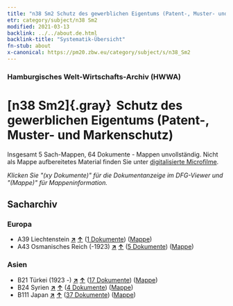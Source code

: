 ```yaml
---
title: "n38 Sm2 Schutz des gewerblichen Eigentums (Patent-, Muster- und Markenschutz)"
etr: category/subject/n38 Sm2
modified: 2021-03-13
backlink: ../../about.de.html
backlink-title: "Systematik-Übersicht"
fn-stub: about
x-canonical: https://pm20.zbw.eu/category/subject/s/n38_Sm2
---
```


### Hamburgisches Welt-Wirtschafts-Archiv (HWWA)
# [n38 Sm2]{.gray}&#8201; Schutz des gewerblichen Eigentums (Patent-, Muster- und Markenschutz)&#160; 




Insgesamt 5 Sach-Mappen, 64 Dokumente - Mappen unvollständig.
Nicht als Mappe aufbereitetes Material finden Sie unter [digitalisierte Microfilme](/film/h1_sh.de.html).

_Klicken Sie "(xy Dokumente)" für die Dokumentanzeige im DFG-Viewer und "(Mappe)" für Mappeninformation._

## Sacharchiv




### Europa

- A39 Liechtenstein [**&nearr;**](../../../geo/i/141016/about.de.html "Liechtenstein (alle Mappen)") [**&uarr;**](../../../geo/about.de.html#A39 "Ländersystematik") (<a href="https://pm20.zbw.eu/dfgview/sh/141016,160741" title="über: Liechtenstein : Schutz des gewerblichen Eigentums (Patent-, Muster- und Markenschutz)" target="_blank">1 Dokumente</a>) ([Mappe](../../../../folder/sh/1410xx/141016/1607xx/160741/about.de.html))
- A43 Osmanisches Reich (-1923) [**&nearr;**](../../../geo/i/141034/about.de.html "Osmanisches Reich (-1923) (alle Mappen)") [**&uarr;**](../../../geo/about.de.html#A43 "Ländersystematik") (<a href="https://pm20.zbw.eu/dfgview/sh/141034,160741" title="über: Osmanisches Reich (-1923) : Schutz des gewerblichen Eigentums (Patent-, Muster- und Markenschutz)" target="_blank">5 Dokumente</a>) ([Mappe](../../../../folder/sh/1410xx/141034/1607xx/160741/about.de.html))

### Asien

- B21 Türkei (1923 -) [**&nearr;**](../../../geo/i/141111/about.de.html "Türkei (1923 -) (alle Mappen)") [**&uarr;**](../../../geo/about.de.html#B21 "Ländersystematik") (<a href="https://pm20.zbw.eu/dfgview/sh/141111,160741" title="über: Türkei (1923 -) : Schutz des gewerblichen Eigentums (Patent-, Muster- und Markenschutz)" target="_blank">17 Dokumente</a>) ([Mappe](../../../../folder/sh/1411xx/141111/1607xx/160741/about.de.html))
- B24 Syrien [**&nearr;**](../../../geo/i/141114/about.de.html "Syrien (alle Mappen)") [**&uarr;**](../../../geo/about.de.html#B24 "Ländersystematik") (<a href="https://pm20.zbw.eu/dfgview/sh/141114,160741" title="über: Syrien : Schutz des gewerblichen Eigentums (Patent-, Muster- und Markenschutz)" target="_blank">4 Dokumente</a>) ([Mappe](../../../../folder/sh/1411xx/141114/1607xx/160741/about.de.html))
- B111 Japan [**&nearr;**](../../../geo/i/141272/about.de.html "Japan (alle Mappen)") [**&uarr;**](../../../geo/about.de.html#B111 "Ländersystematik") (<a href="https://pm20.zbw.eu/dfgview/sh/141272,160741" title="über: Japan : Schutz des gewerblichen Eigentums (Patent-, Muster- und Markenschutz)" target="_blank">37 Dokumente</a>) ([Mappe](../../../../folder/sh/1412xx/141272/1607xx/160741/about.de.html))


